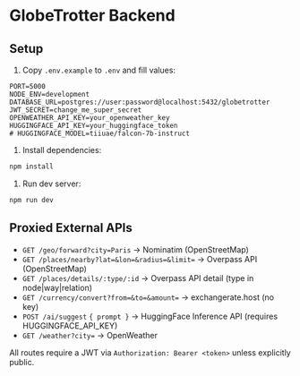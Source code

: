 # GlobeTrotter Backend

## Setup

1. Copy `.env.example` to `.env` and fill values:

```env
PORT=5000
NODE_ENV=development
DATABASE_URL=postgres://user:password@localhost:5432/globetrotter
JWT_SECRET=change_me_super_secret
OPENWEATHER_API_KEY=your_openweather_key
HUGGINGFACE_API_KEY=your_huggingface_token
# HUGGINGFACE_MODEL=tiiuae/falcon-7b-instruct
```

1. Install dependencies:

```bash
npm install
```

1. Run dev server:

```bash
npm run dev
```

## Proxied External APIs

- `GET /geo/forward?city=Paris` → Nominatim (OpenStreetMap)
- `GET /places/nearby?lat=&lon=&radius=&limit=` → Overpass API (OpenStreetMap)
- `GET /places/details/:type/:id` → Overpass API detail (type in node|way|relation)
- `GET /currency/convert?from=&to=&amount=` → exchangerate.host (no key)
- `POST /ai/suggest` `{ prompt }` → HuggingFace Inference API (requires HUGGINGFACE_API_KEY)
- `GET /weather?city=` → OpenWeather

All routes require a JWT via `Authorization: Bearer <token>` unless explicitly public.
